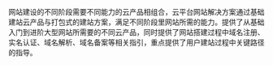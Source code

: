 网站建设的不同阶段需要不同能力的云产品相组合，云平台网站解决方案通过基础建站云产品与打包式的建站方案，满足不同阶段里网站所需的能力。提供了从基础入门到进阶大型网站所需要的不同云产品，同时提供了网站搭建过程中域名注册、实名认证、域名解析、域名备案等相关指引，重点提供了用户建站过程中关键路径的指导。
